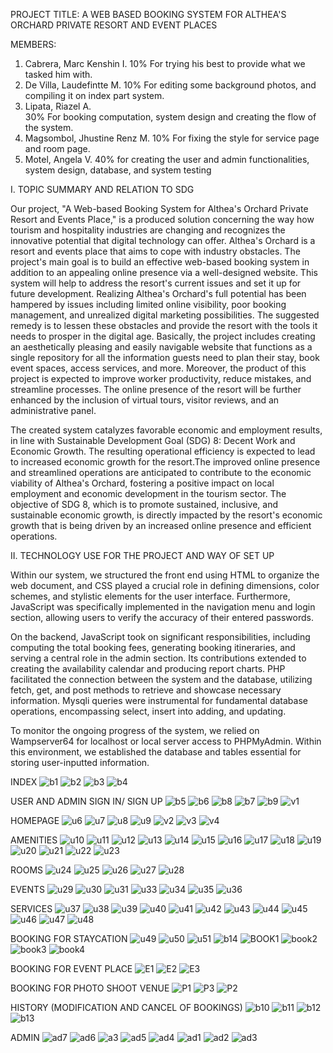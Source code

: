  PROJECT TITLE: A WEB BASED BOOKING SYSTEM FOR ALTHEA'S ORCHARD PRIVATE RESORT AND EVENT PLACES
 
MEMBERS:
1. Cabrera, Marc Kenshin I. 
 10% 
 For trying his best to provide what we tasked him with.
2. De Villa, Laudefintte M. 
 10% 
 For editing some background photos, and compiling it on index part system.
3.  Lipata, Riazel A.  
 30% 
 For booking computation, system design and creating the flow of the system.
4. Magsombol, Jhustine Renz M. 
 10% 
 For fixing the style for service page and room page.
5. Motel, Angela V. 
 40% 
 for creating the user and admin functionalities, system design, database, and system testing
  
 

I. TOPIC SUMMARY AND RELATION TO SDG

  Our project, "A Web-based Booking System for Althea's Orchard Private Resort and Events Place," is a produced solution concerning the way how tourism and hospitality industries are changing and recognizes the innovative potential that digital technology can offer. Althea's Orchard is a resort and events place that aims to cope with industry obstacles. The project's main goal is to build an effective web-based booking system in addition to an appealing online presence via a well-designed website. This system will help to address the resort's current issues and set it up for future development. Realizing Althea's Orchard's full potential has been hampered by issues including limited online visibility, poor booking management, and unrealized digital marketing possibilities. The suggested remedy is to lessen these obstacles and provide the resort with the tools it needs to prosper in the digital age. Basically, the project includes creating an aesthetically pleasing and easily navigable website that functions as a single repository for all the information guests need to plan their stay, book event spaces, access services, and more. Moreover, the product of this project is expected to improve worker productivity, reduce mistakes, and streamline processes. The online presence of the resort will be further enhanced by the inclusion of virtual tours, visitor reviews, and an administrative panel.

  The created system catalyzes favorable economic and employment results, in line with Sustainable Development Goal (SDG) 8: Decent Work and Economic Growth. The resulting operational efficiency is expected to lead to increased economic growth for the resort.The improved online presence and streamlined operations are anticipated to contribute to the economic viability of Althea's Orchard, fostering a positive impact on local employment and economic development in the tourism sector. The objective of SDG 8, which is to promote sustained, inclusive, and sustainable economic growth, is directly impacted by the resort's economic growth that is being driven by an increased online presence and efficient operations.

II. TECHNOLOGY USE FOR THE PROJECT AND WAY OF SET UP

 Within our system, we structured the front end using HTML to organize the web document, and CSS played a crucial role in defining dimensions, color schemes, and stylistic elements for the user interface. Furthermore, JavaScript was specifically implemented in the navigation menu and login section, allowing users to verify the accuracy of their entered passwords.

 On the backend, JavaScript took on significant responsibilities, including computing the total booking fees, generating booking itineraries, and serving a central role in the admin section. Its contributions extended to creating the availability calendar and producing report charts. PHP facilitated the connection between the system and the database, utilizing fetch, get, and post methods to retrieve and showcase necessary information. Mysqli queries were instrumental for fundamental database operations, encompassing select, insert into adding, and updating.

 To monitor the ongoing progress of the system, we relied on Wampserver64 for localhost or local server access to PHPMyAdmin. Within this environment, we established the database and tables essential for storing user-inputted information.

INDEX
![b1](https://github.com/motelangela07/A-Web-Based-Booking-System-for-Althea-s-Orchard-Private-Resort-and-Event-Places/assets/148295519/850d12dd-c6ce-432d-8383-d43d4d547b74)
![b2](https://github.com/motelangela07/A-Web-Based-Booking-System-for-Althea-s-Orchard-Private-Resort-and-Event-Places/assets/148295519/a6697ba9-8f9f-4350-97ed-d39ad36c4114)
![b3](https://github.com/motelangela07/A-Web-Based-Booking-System-for-Althea-s-Orchard-Private-Resort-and-Event-Places/assets/148295519/d5b3cf6b-0266-444e-9d84-a6b0347b8be0)
![b4](https://github.com/motelangela07/A-Web-Based-Booking-System-for-Althea-s-Orchard-Private-Resort-and-Event-Places/assets/148295519/56517c8d-6a9e-4227-a808-a4241e7a4a64)
 
USER AND ADMIN SIGN IN/ SIGN UP
![b5](https://github.com/motelangela07/A-Web-Based-Booking-System-for-Althea-s-Orchard-Private-Resort-and-Event-Places/assets/148295519/1b6392c2-7f52-4008-b663-25ba8d1e321a)
![b6](https://github.com/motelangela07/A-Web-Based-Booking-System-for-Althea-s-Orchard-Private-Resort-and-Event-Places/assets/148295519/d16f0e35-2f4e-4d31-958c-40def5836741)
![b8](https://github.com/motelangela07/A-Web-Based-Booking-System-for-Althea-s-Orchard-Private-Resort-and-Event-Places/assets/148295519/3ceaa373-39c1-48f8-a517-b64cec4e7943)
![b7](https://github.com/motelangela07/A-Web-Based-Booking-System-for-Althea-s-Orchard-Private-Resort-and-Event-Places/assets/148295519/d2189531-6628-4ae1-a943-c262e33ba3c1)
![b9](https://github.com/motelangela07/A-Web-Based-Booking-System-for-Althea-s-Orchard-Private-Resort-and-Event-Places/assets/148295519/4bfac234-d18b-4adb-94be-fef3c2a4e8c3)
![v1](https://github.com/motelangela07/A-Web-Based-Booking-System-for-Althea-s-Orchard-Private-Resort-and-Event-Places/assets/148295519/d5a448d0-9ecc-44b5-85e7-a97e9a3d23f9)

HOMEPAGE
![u6](https://github.com/motelangela07/A-Web-Based-Booking-System-for-Althea-s-Orchard-Private-Resort-and-Event-Places/assets/148295519/0492616f-4e33-466c-be90-66d7c53ad2a0)
![u7](https://github.com/motelangela07/A-Web-Based-Booking-System-for-Althea-s-Orchard-Private-Resort-and-Event-Places/assets/148295519/83725037-9593-4321-872d-9af013418b96)
![u8](https://github.com/motelangela07/A-Web-Based-Booking-System-for-Althea-s-Orchard-Private-Resort-and-Event-Places/assets/148295519/f79dd5b7-815b-4b35-aee2-46163e1e5855)
![u9](https://github.com/motelangela07/A-Web-Based-Booking-System-for-Althea-s-Orchard-Private-Resort-and-Event-Places/assets/148295519/cf2fe786-7ec8-432c-8a3c-f1579ad9bcd3)
![v2](https://github.com/motelangela07/A-Web-Based-Booking-System-for-Althea-s-Orchard-Private-Resort-and-Event-Places/assets/148295519/720e3189-998e-4f7d-a30f-565398c2f8ac)
![v3](https://github.com/motelangela07/A-Web-Based-Booking-System-for-Althea-s-Orchard-Private-Resort-and-Event-Places/assets/148295519/758ec0d8-1139-4a79-a444-816a792f77b5)
![v4](https://github.com/motelangela07/A-Web-Based-Booking-System-for-Althea-s-Orchard-Private-Resort-and-Event-Places/assets/148295519/81bbfa73-de4e-41fb-b5c1-128730007393)

AMENITIES
![u10](https://github.com/motelangela07/A-Web-Based-Booking-System-for-Althea-s-Orchard-Private-Resort-and-Event-Places/assets/148295519/dd33822a-dfd0-4074-89d2-488517bba34f)
![u11](https://github.com/motelangela07/A-Web-Based-Booking-System-for-Althea-s-Orchard-Private-Resort-and-Event-Places/assets/148295519/5bfa0edf-8b6e-46db-8960-a11ab2733526)
![u12](https://github.com/motelangela07/A-Web-Based-Booking-System-for-Althea-s-Orchard-Private-Resort-and-Event-Places/assets/148295519/9afd6cd0-2a85-4a70-b803-14eab45cdc22)
![u13](https://github.com/motelangela07/A-Web-Based-Booking-System-for-Althea-s-Orchard-Private-Resort-and-Event-Places/assets/148295519/7879f363-6d05-452e-afd9-360af3844d23)
![u14](https://github.com/motelangela07/A-Web-Based-Booking-System-for-Althea-s-Orchard-Private-Resort-and-Event-Places/assets/148295519/c868ffbc-d8e9-4b61-be3f-396f70e50493)
![u15](https://github.com/motelangela07/A-Web-Based-Booking-System-for-Althea-s-Orchard-Private-Resort-and-Event-Places/assets/148295519/2f2424d4-9b37-4164-aae7-67db9dcf95e6)
![u16](https://github.com/motelangela07/A-Web-Based-Booking-System-for-Althea-s-Orchard-Private-Resort-and-Event-Places/assets/148295519/ea44514f-74c7-486d-bcaa-f7334842fb4d)
![u17](https://github.com/motelangela07/A-Web-Based-Booking-System-for-Althea-s-Orchard-Private-Resort-and-Event-Places/assets/148295519/d1e19eb1-7ab9-4f49-a477-6909e54c67c7)
![u18](https://github.com/motelangela07/A-Web-Based-Booking-System-for-Althea-s-Orchard-Private-Resort-and-Event-Places/assets/148295519/75445a6b-22dc-48bf-a6fd-2eebb9f228f9)
![u19](https://github.com/motelangela07/A-Web-Based-Booking-System-for-Althea-s-Orchard-Private-Resort-and-Event-Places/assets/148295519/aa3cecdf-0596-4349-ab93-8af48526c651)
![u20](https://github.com/motelangela07/A-Web-Based-Booking-System-for-Althea-s-Orchard-Private-Resort-and-Event-Places/assets/148295519/1df00769-820c-49e0-aa09-a780f3e3da4a)
![u21](https://github.com/motelangela07/A-Web-Based-Booking-System-for-Althea-s-Orchard-Private-Resort-and-Event-Places/assets/148295519/04bac7f8-0cd6-4c1a-ab68-73bb3f667c1e)
![u22](https://github.com/motelangela07/A-Web-Based-Booking-System-for-Althea-s-Orchard-Private-Resort-and-Event-Places/assets/148295519/982c9862-bb85-448d-8acb-5abf280c0570)
![u23](https://github.com/motelangela07/A-Web-Based-Booking-System-for-Althea-s-Orchard-Private-Resort-and-Event-Places/assets/148295519/ee194f28-7c4d-4c9e-a825-480b94147ef6)

 ROOMS
![u24](https://github.com/motelangela07/A-Web-Based-Booking-System-for-Althea-s-Orchard-Private-Resort-and-Event-Places/assets/148295519/1a20c762-ced7-4ac8-8e8c-0ae5a4b72634)
![u25](https://github.com/motelangela07/A-Web-Based-Booking-System-for-Althea-s-Orchard-Private-Resort-and-Event-Places/assets/148295519/d0b68673-3e71-4f72-8ffb-319a74438e40)
![u26](https://github.com/motelangela07/A-Web-Based-Booking-System-for-Althea-s-Orchard-Private-Resort-and-Event-Places/assets/148295519/dc30caca-9d24-4799-9db2-e6bbe131e731)
![u27](https://github.com/motelangela07/A-Web-Based-Booking-System-for-Althea-s-Orchard-Private-Resort-and-Event-Places/assets/148295519/d0185e3f-7ea6-49d3-968a-7c11ff0fe3ae)
![u28](https://github.com/motelangela07/A-Web-Based-Booking-System-for-Althea-s-Orchard-Private-Resort-and-Event-Places/assets/148295519/e9a99554-9046-4e10-9766-c3e5fb28a043)

EVENTS
![u29](https://github.com/motelangela07/A-Web-Based-Booking-System-for-Althea-s-Orchard-Private-Resort-and-Event-Places/assets/148295519/5e137f74-1f98-4351-9bf0-353d9c9872d9)
![u30](https://github.com/motelangela07/A-Web-Based-Booking-System-for-Althea-s-Orchard-Private-Resort-and-Event-Places/assets/148295519/dffb9826-9555-476f-bac5-9f5cc13aaea5)
![u31](https://github.com/motelangela07/A-Web-Based-Booking-System-for-Althea-s-Orchard-Private-Resort-and-Event-Places/assets/148295519/79fc9bae-3615-47f7-b925-463be1b0ac7d)
![u33](https://github.com/motelangela07/A-Web-Based-Booking-System-for-Althea-s-Orchard-Private-Resort-and-Event-Places/assets/148295519/74515c67-2b85-4203-b4b9-5af5573ed625)
![u34](https://github.com/motelangela07/A-Web-Based-Booking-System-for-Althea-s-Orchard-Private-Resort-and-Event-Places/assets/148295519/bb27d292-a256-4943-a5db-9a9446b96946)
![u35](https://github.com/motelangela07/A-Web-Based-Booking-System-for-Althea-s-Orchard-Private-Resort-and-Event-Places/assets/148295519/7345be26-17c2-49f0-b8ac-a42a3c56f533)
![u36](https://github.com/motelangela07/A-Web-Based-Booking-System-for-Althea-s-Orchard-Private-Resort-and-Event-Places/assets/148295519/6f8b4dac-c037-4d68-addf-fe2849972d66)

SERVICES
![u37](https://github.com/motelangela07/A-Web-Based-Booking-System-for-Althea-s-Orchard-Private-Resort-and-Event-Places/assets/148295519/5ff01829-8726-4bc7-a67e-0af2b69e87a6)
![u38](https://github.com/motelangela07/A-Web-Based-Booking-System-for-Althea-s-Orchard-Private-Resort-and-Event-Places/assets/148295519/aa8fe856-bd0c-47dc-9573-90b53139a98b)
![u39](https://github.com/motelangela07/A-Web-Based-Booking-System-for-Althea-s-Orchard-Private-Resort-and-Event-Places/assets/148295519/81eb0ad8-e698-4e6f-b59b-e5e4580c0fe8)
![u40](https://github.com/motelangela07/A-Web-Based-Booking-System-for-Althea-s-Orchard-Private-Resort-and-Event-Places/assets/148295519/51785819-97a8-4417-8dff-f0cd5421b163)
![u41](https://github.com/motelangela07/A-Web-Based-Booking-System-for-Althea-s-Orchard-Private-Resort-and-Event-Places/assets/148295519/22e64353-0c07-45b7-81d7-dfe9d0a8588f)
![u42](https://github.com/motelangela07/A-Web-Based-Booking-System-for-Althea-s-Orchard-Private-Resort-and-Event-Places/assets/148295519/33f82797-0545-4bba-982f-747ef7efff5f)
![u43](https://github.com/motelangela07/A-Web-Based-Booking-System-for-Althea-s-Orchard-Private-Resort-and-Event-Places/assets/148295519/2e3b54d3-8039-4a75-ad1f-2571d7423d51)
![u44](https://github.com/motelangela07/A-Web-Based-Booking-System-for-Althea-s-Orchard-Private-Resort-and-Event-Places/assets/148295519/122bcd53-732f-41bb-810a-6cbb6c48d373)
![u45](https://github.com/motelangela07/A-Web-Based-Booking-System-for-Althea-s-Orchard-Private-Resort-and-Event-Places/assets/148295519/7e237e7c-c652-4a6e-a0b2-ed222ef59364)
![u46](https://github.com/motelangela07/A-Web-Based-Booking-System-for-Althea-s-Orchard-Private-Resort-and-Event-Places/assets/148295519/50eb52d6-1933-4868-955a-71dcffec1c7b)
![u47](https://github.com/motelangela07/A-Web-Based-Booking-System-for-Althea-s-Orchard-Private-Resort-and-Event-Places/assets/148295519/89dec7cb-3a76-4ad4-9911-c78885435168)
![u48](https://github.com/motelangela07/A-Web-Based-Booking-System-for-Althea-s-Orchard-Private-Resort-and-Event-Places/assets/148295519/4942ce02-39dd-4e1b-a752-47b3db5f8b86)

BOOKING FOR STAYCATION
![u49](https://github.com/motelangela07/A-Web-Based-Booking-System-for-Althea-s-Orchard-Private-Resort-and-Event-Places/assets/148295519/c4848724-e7d5-4598-bd3c-c227347dd450)
![u50](https://github.com/motelangela07/A-Web-Based-Booking-System-for-Althea-s-Orchard-Private-Resort-and-Event-Places/assets/148295519/a4a40447-553a-4dda-9cb8-421694432ac7)
![u51](https://github.com/motelangela07/A-Web-Based-Booking-System-for-Althea-s-Orchard-Private-Resort-and-Event-Places/assets/148295519/bcb1590d-0eff-49f0-ad83-885f8fd7c189)
![b14](https://github.com/motelangela07/A-Web-Based-Booking-System-for-Althea-s-Orchard-Private-Resort-and-Event-Places/assets/148295519/51073469-1b91-4168-bf35-2356f7e5d729)
![BOOK1](https://github.com/motelangela07/A-Web-Based-Booking-System-for-Althea-s-Orchard-Private-Resort-and-Event-Places/assets/148295519/c5c2bbe1-5b55-4ad7-8457-0f16d2b95db6)
![book2](https://github.com/motelangela07/A-Web-Based-Booking-System-for-Althea-s-Orchard-Private-Resort-and-Event-Places/assets/148295519/aa5a6cd2-61d1-45a1-a2b4-13ea7ef2ebde)
![book3](https://github.com/motelangela07/A-Web-Based-Booking-System-for-Althea-s-Orchard-Private-Resort-and-Event-Places/assets/148295519/2f941e8e-90bf-4684-a112-b1c0fce09f20)
![book4](https://github.com/motelangela07/A-Web-Based-Booking-System-for-Althea-s-Orchard-Private-Resort-and-Event-Places/assets/148295519/053c0f03-0123-419a-9081-481b30f8ab30)

BOOKING FOR EVENT PLACE
![E1](https://github.com/motelangela07/A-Web-Based-Booking-System-for-Althea-s-Orchard-Private-Resort-and-Event-Places/assets/148295519/f32d670f-a943-46bd-bb0c-33c4248f1b79)
![E2](https://github.com/motelangela07/A-Web-Based-Booking-System-for-Althea-s-Orchard-Private-Resort-and-Event-Places/assets/148295519/b4212c67-933b-45eb-aa28-1e9b4ddf91c8)
![E3](https://github.com/motelangela07/A-Web-Based-Booking-System-for-Althea-s-Orchard-Private-Resort-and-Event-Places/assets/148295519/ad93746e-09b6-4932-8656-fec54fe9dd2b)

BOOKING FOR PHOTO SHOOT VENUE
![P1](https://github.com/motelangela07/A-Web-Based-Booking-System-for-Althea-s-Orchard-Private-Resort-and-Event-Places/assets/148295519/0708ca76-17b6-4a16-a8e1-b43f187adabd)
![P3](https://github.com/motelangela07/A-Web-Based-Booking-System-for-Althea-s-Orchard-Private-Resort-and-Event-Places/assets/148295519/986606ad-821e-4a73-8f78-ebb98658db96)
![P2](https://github.com/motelangela07/A-Web-Based-Booking-System-for-Althea-s-Orchard-Private-Resort-and-Event-Places/assets/148295519/a1369dbb-d64e-4c26-9333-3dda82432cf9)

HISTORY (MODIFICATION AND CANCEL OF BOOKINGS)
![b10](https://github.com/motelangela07/A-Web-Based-Booking-System-for-Althea-s-Orchard-Private-Resort-and-Event-Places/assets/148295519/30aa980e-348a-448d-853e-1e93249a765b)
![b11](https://github.com/motelangela07/A-Web-Based-Booking-System-for-Althea-s-Orchard-Private-Resort-and-Event-Places/assets/148295519/e72c822c-7c3d-4ce2-a05d-3db6c2d7aec1)
![b12](https://github.com/motelangela07/A-Web-Based-Booking-System-for-Althea-s-Orchard-Private-Resort-and-Event-Places/assets/148295519/85d643f9-8a24-42ad-9eb1-b3d6459081cd)
![b13](https://github.com/motelangela07/A-Web-Based-Booking-System-for-Althea-s-Orchard-Private-Resort-and-Event-Places/assets/148295519/cd432ed3-b523-4ede-9973-b745272625d9)

ADMIN
![ad7](https://github.com/motelangela07/A-Web-Based-Booking-System-for-Althea-s-Orchard-Private-Resort-and-Event-Places/assets/148295519/6704cb19-dc5e-4b01-917b-d8bc54199484)
![ad6](https://github.com/motelangela07/A-Web-Based-Booking-System-for-Althea-s-Orchard-Private-Resort-and-Event-Places/assets/148295519/5f2a361b-1a4f-44d2-a8fe-4e853a6d9198)
![a3](https://github.com/motelangela07/A-Web-Based-Booking-System-for-Althea-s-Orchard-Private-Resort-and-Event-Places/assets/148295519/48c5865b-e684-451e-96e1-5a613aca6d2d)
![ad5](https://github.com/motelangela07/A-Web-Based-Booking-System-for-Althea-s-Orchard-Private-Resort-and-Event-Places/assets/148295519/01de9911-0a20-4d05-b6dd-5a69e5d107f8)
![ad4](https://github.com/motelangela07/A-Web-Based-Booking-System-for-Althea-s-Orchard-Private-Resort-and-Event-Places/assets/148295519/05b02ec9-62d4-4f3d-9886-d4d58f049f3c)
![ad1](https://github.com/motelangela07/A-Web-Based-Booking-System-for-Althea-s-Orchard-Private-Resort-and-Event-Places/assets/148295519/786c925f-96ba-4ca5-8de8-8f00441fd02e)
![ad2](https://github.com/motelangela07/A-Web-Based-Booking-System-for-Althea-s-Orchard-Private-Resort-and-Event-Places/assets/148295519/8f6f9c4d-8f28-407a-aced-61bc9f28bd1b)
![ad3](https://github.com/motelangela07/A-Web-Based-Booking-System-for-Althea-s-Orchard-Private-Resort-and-Event-Places/assets/148295519/75eac0b0-c72e-48a5-a40e-975b9b682f51)

